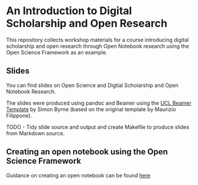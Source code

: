 # An Introduction to Digital Scholarship and Open Research

This repository collects workshop materials for a course introducing digital scholarship and open research through Open Notebook research using the Open Science Framework as an example. 

## Slides

You can find slides on Open Science and Digtial Scholarship and Open Notebook Research. 

The slides were produced using pandoc and Beamer using the [UCL Beamer Template](https://github.com/UCL/ucl-beamer) by Simon Byrne (based on the original template by Maurizio Filippone). 

TODO - Tidy slide source and output and create Makefile to produce slides from Markdown source. 

## Creating an open notebook using the Open Science Framework

Guidance on creating an open notebook can be found [here](https://github.com/davanstrien/Introduction-to-Digital-Scholarship-and-Open-Research/blob/master/Open-Science-Framework.md)


